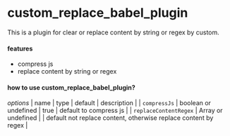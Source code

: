 # custom_replace_babel_plugin
This is a plugin for clear or replace content by string or regex by custom.

#### features
- compress js
- replace content by string or regex

#### how to use custom_replace_babel_plugin?
*options*
| name | type | default | description |
| `compressJs` | boolean or undefined | true | default to compress js |
| `replaceContentRegex` | Array<Regex> or undefined | | default not replace content, otherwise replace content by regex |